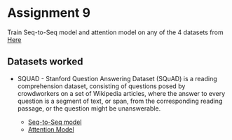 
# Assignment 9

Train Seq-to-Seq model and attention model on any of the 4 datasets from <a href="https://kili-technology.com/blog/chatbot-training-datasets/"> Here </a>

## Datasets worked


- SQUAD - Stanford Question Answering Dataset (SQuAD) is a reading comprehension dataset, consisting of questions posed by crowdworkers on a set of Wikipedia articles, where the answer to every question is a segment of text, or span, from the corresponding reading passage, or the question might be unanswerable.

  - <a href="https://github.com/nikshrimali/ENDGAME_MERGER/blob/main/Assignment9/SQUAD-Attention.ipynb">Seq-to-Seq model</a>
  - <a href="https://github.com/nikshrimali/ENDGAME_MERGER/blob/main/Assignment9/SQUAD_SEQ2SEQ.ipynb">Attention Model</a>
